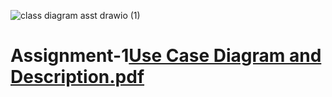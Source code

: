 ![class diagram asst drawio (1)](https://user-images.githubusercontent.com/90770890/222916068-a14a6c14-ad9e-480b-bab3-89533637904f.png)
# Assignment-1[Use Case Diagram and Description.pdf](https://github.com/shahadalk/Assignment-1/files/10889091/Use.Case.Diagram.and.Description.pdf)
